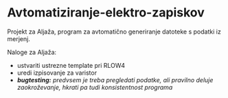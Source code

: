 # Avtomatiziranje-elektro-zapiskov
Projekt za Aljaža, program za avtomatično generiranje datoteke s podatki iz merjenj.


Naloge za Aljaža:


+ ustvariti ustrezne template pri RLOW4
+ uredi izpisovanje za varistor
+ ***bugtesting:** predvsem je treba *pregledati podatke*, ali pravilno deluje zaokroževanje, hkrati pa tudi konsistentnost programa*
